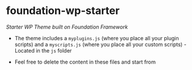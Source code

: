 foundation-wp-starter
=====================

*Starter WP Theme built on Foundation Framework*

- The theme includes a `myplugins.js` (where you place all your plugin scripts) and a `myscripts.js` (where you place all your custom scripts) - Located in the `js` folder

- Feel free to delete the content in these files and start from
